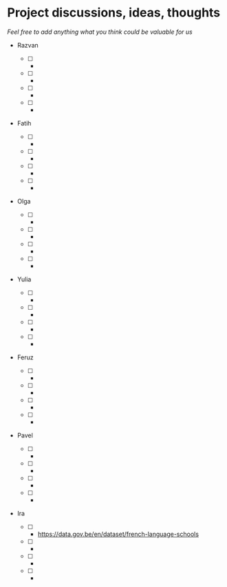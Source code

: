 # Project discussions, ideas, thoughts

_Feel free to add anything what you think could be valuable for us_


-  Razvan

    - [ ] - 
    - [ ] - 
    - [ ] - 
    - [ ] - 

 - Fatih
 
    - [ ] - 
    - [ ] - 
    - [ ] - 
    - [ ] -
    
 - Olga 
 
    - [ ] - 
    - [ ] - 
    - [ ] - 
    - [ ] -
    
 
 
 - Yulia 
 
    - [ ] - 
    - [ ] - 
    - [ ] - 
    - [ ] -
    
 - Feruz
 
    - [ ] - 
    - [ ] - 
    - [ ] - 
    - [ ] -
    
    
 - Pavel
 
    - [ ] - 
    - [ ] - 
    - [ ] - 
    - [ ] -
    
    
 - Ira
 
    - [ ] - https://data.gov.be/en/dataset/french-language-schools
    - [ ] - 
    - [ ] - 
    - [ ] -
